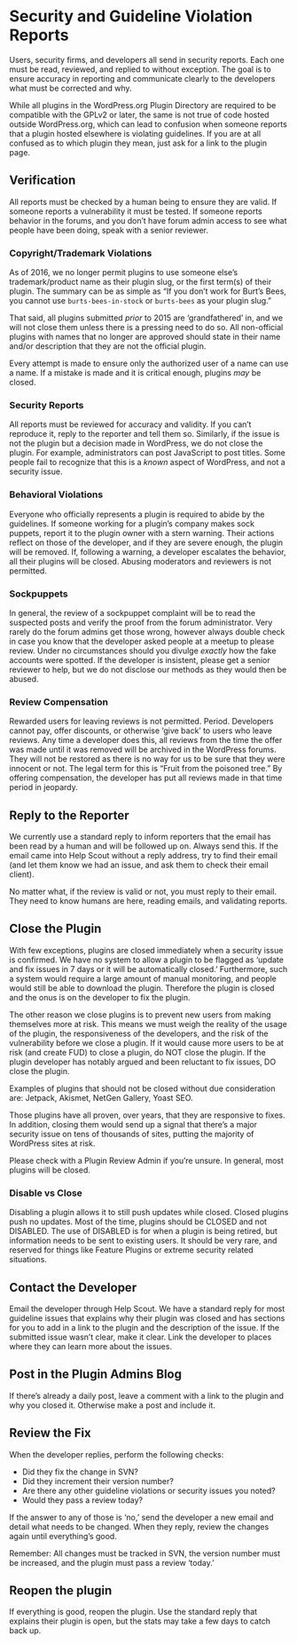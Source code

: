 # Security and Guideline Violation Reports

Users, security firms, and developers all send in security reports. Each one must be read, reviewed, and replied to without exception. The goal is to ensure accuracy in reporting and communicate clearly to the developers what must be corrected and why.

While all plugins in the WordPress.org Plugin Directory are required to be compatible with the GPLv2 or later, the same is not true of code hosted outside WordPress.org, which can lead to confusion when someone reports that a plugin hosted elsewhere is violating guidelines. If you are at all confused as to which plugin they mean, just ask for a link to the plugin page.

## Verification

All reports must be checked by a human being to ensure they are valid. If someone reports a vulnerability it must be tested. If someone reports behavior in the forums, and you don’t have forum admin access to see what people have been doing, speak with a senior reviewer.

### Copyright/Trademark Violations

As of 2016, we no longer permit plugins to use someone else’s trademark/product name as their plugin slug, or the first term(s) of their plugin. The summary can be as simple as “If you don’t work for Burt’s Bees, you cannot use `burts-bees-in-stock` or `burts-bees` as your plugin slug.”

That said, all plugins submitted _prior_ to 2015 are ‘grandfathered’ in, and we will not close them unless there is a pressing need to do so. All non-official plugins with names that no longer are approved should state in their name and/or description that they are not the official plugin.

Every attempt is made to ensure only the authorized user of a name can use a name. If a mistake is made and it is critical enough, plugins _may_ be closed.

### Security Reports

All reports must be reviewed for accuracy and validity. If you can’t reproduce it, reply to the reporter and tell them so. Similarly, if the issue is not the plugin but a decision made in WordPress, we do not close the plugin. For example, administrators can post JavaScript to post titles. Some people fail to recognize that this is a _known_ aspect of WordPress, and not a security issue.

### Behavioral Violations

Everyone who officially represents a plugin is required to abide by the guidelines. If someone working for a plugin’s company makes sock puppets, report it to the plugin owner with a stern warning. Their actions reflect on those of the developer, and if they are severe enough, the plugin will be removed. If, following a warning, a developer escalates the behavior, all their plugins will be closed. Abusing moderators and reviewers is not permitted.

### Sockpuppets

In general, the review of a sockpuppet complaint will be to read the suspected posts and verify the proof from the forum administrator. Very rarely do the forum admins get those wrong, however always double check in case you know that the developer asked people at a meetup to please review. Under no circumstances should you divulge _exactly_ how the fake accounts were spotted. If the developer is insistent, please get a senior reviewer to help, but we do not disclose our methods as they would then be abused.

### Review Compensation

Rewarded users for leaving reviews is not permitted. Period. Developers cannot pay, offer discounts, or otherwise ‘give back’ to users who leave reviews. Any time a developer does this, all reviews from the time the offer was made until it was removed will be archived in the WordPress forums. They will not be restored as there is no way for us to be sure that they were innocent or not. The legal term for this is “Fruit from the poisoned tree.” By offering compensation, the developer has put all reviews made in that time period in jeopardy.

## Reply to the Reporter

We currently use a standard reply to inform reporters that the email has been read by a human and will be followed up on. Always send this. If the email came into Help Scout without a reply address, try to find their email (and let them know we had an issue, and ask them to check their email client).

No matter what, if the review is valid or not, you must reply to their email. They need to know humans are here, reading emails, and validating reports.

## Close the Plugin

With few exceptions, plugins are closed immediately when a security issue is confirmed. We have no system to allow a plugin to be flagged as ‘update and fix issues in 7 days or it will be automatically closed.’ Furthermore, such a system would require a large amount of manual monitoring, and people would still be able to download the plugin. Therefore the plugin is closed and the onus is on the developer to fix the plugin.

The other reason we close plugins is to prevent new users from making themselves more at risk. This means we must weigh the reality of the usage of the plugin, the responsiveness of the developers, and the risk of the vulnerability before we close a plugin. If it would cause more users to be at risk (and create FUD) to close a plugin, do NOT close the plugin. If the plugin developer has notably argued and been reluctant to fix issues, DO close the plugin.

Examples of plugins that should not be closed without due consideration are: Jetpack, Akismet, NetGen Gallery, Yoast SEO.

Those plugins have all proven, over years, that they are responsive to fixes. In addition, closing them would send up a signal that there’s a major security issue on tens of thousands of sites, putting the majority of WordPress sites at risk.

Please check with a Plugin Review Admin if you’re unsure. In general, most plugins will be closed.

### Disable vs Close

Disabling a plugin allows it to still push updates while closed. Closed plugins push no updates. Most of the time, plugins should be CLOSED and not DISABLED. The use of DISABLED is for when a plugin is being retired, but information needs to be sent to existing users. It should be very rare, and reserved for things like Feature Plugins or extreme security related situations.

## Contact the Developer

Email the developer through Help Scout. We have a standard reply for most guideline issues that explains why their plugin was closed and has sections for you to add in a link to the plugin and the description of the issue. If the submitted issue wasn’t clear, make it clear. Link the developer to places where they can learn more about the issues.

## Post in the Plugin Admins Blog

If there’s already a daily post, leave a comment with a link to the plugin and why you closed it. Otherwise make a post and include it.

## Review the Fix

When the developer replies, perform the following checks:

*   Did they fix the change in SVN?
*   Did they increment their version number?
*   Are there any other guideline violations or security issues you noted?
*   Would they pass a review today?

If the answer to any of those is ‘no,’ send the developer a new email and detail what needs to be changed. When they reply, review the changes again until everything’s good.

Remember: All changes must be tracked in SVN, the version number must be increased, and the plugin must pass a review ‘today.’

## Reopen the plugin

If everything is good, reopen the plugin. Use the standard reply that explains their plugin is open, but the stats may take a few days to catch back up.
